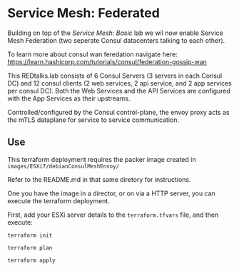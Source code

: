 # Service Mesh: Federated

Building on top of the *Service Mesh: Basic* lab we wil now enable Service Mesh Federation (two seperate Consul datacenters talking to each other).

To learn more about consul wan feredation navigate here: https://learn.hashicorp.com/tutorials/consul/federation-gossip-wan

This REDtalks.lab consists of 6 Consul Servers (3 servers in each Consul DC) and 12 consul clients (2 web services, 2 api service, and 2 app services per consul DC). Both the Web Services and the API Services are configured with the App Services as their upstreams.

Controlled/configured by the Consul control-plane, the envoy proxy acts as the mTLS dataplane for service to service communication.


## Use

This terraform deployment requires the packer image created in `images/ESXi7/debianConsulMeshEnvoy/`

Refer to the README.md in that same diretory for instructions.

One you have the image in a director, or on via a HTTP server, you can execute the terraform deployment.

First, add your ESXi server details to the `terraform.tfvars` file, and then execute:

`terraform init`

`terraform plan`

`terraform apply`